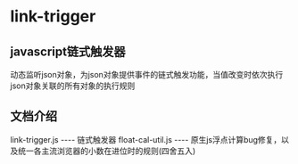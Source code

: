 # link-trigger
## javascript链式触发器
动态监听json对象，为json对象提供事件的链式触发功能，当值改变时依次执行json对象关联的所有对象的执行规则

## 文档介绍
link-trigger.js   ---- 链式触发器
float-cal-util.js ---- 原生js浮点计算bug修复，以及统一各主流浏览器的小数在进位时的规则(四舍五入)

